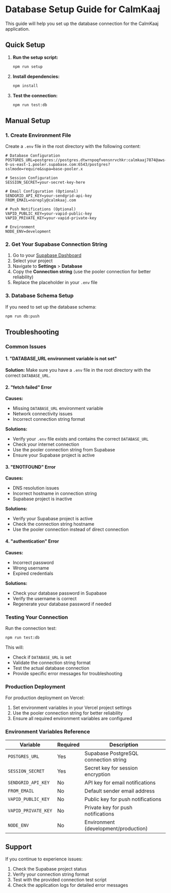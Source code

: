 # Database Setup Guide for CalmKaaj

This guide will help you set up the database connection for the CalmKaaj application.

## Quick Setup

1. **Run the setup script:**
   ```bash
   npm run setup
   ```

2. **Install dependencies:**
   ```bash
   npm install
   ```

3. **Test the connection:**
   ```bash
   npm run test:db
   ```

## Manual Setup

### 1. Create Environment File

Create a `.env` file in the root directory with the following content:

```env
# Database Configuration
POSTGRES_URL=postgres://postgres.dtwrnpoqfvensnrvchkr:calmkaaj7874@aws-0-us-east-1.pooler.supabase.com:6543/postgres?sslmode=require&supa=base-pooler.x

# Session Configuration
SESSION_SECRET=your-secret-key-here

# Email Configuration (Optional)
SENDGRID_API_KEY=your-sendgrid-api-key
FROM_EMAIL=noreply@calmkaaj.com

# Push Notifications (Optional)
VAPID_PUBLIC_KEY=your-vapid-public-key
VAPID_PRIVATE_KEY=your-vapid-private-key

# Environment
NODE_ENV=development
```

### 2. Get Your Supabase Connection String

1. Go to your [Supabase Dashboard](https://supabase.com/dashboard)
2. Select your project
3. Navigate to **Settings** > **Database**
4. Copy the **Connection string** (use the pooler connection for better reliability)
5. Replace the placeholder in your `.env` file

### 3. Database Schema Setup

If you need to set up the database schema:

```bash
npm run db:push
```

## Troubleshooting

### Common Issues

#### 1. "DATABASE_URL environment variable is not set"

**Solution:** Make sure you have a `.env` file in the root directory with the correct `DATABASE_URL`.

#### 2. "fetch failed" Error

**Causes:**
- Missing `DATABASE_URL` environment variable
- Network connectivity issues
- Incorrect connection string format

**Solutions:**
- Verify your `.env` file exists and contains the correct `DATABASE_URL`
- Check your internet connection
- Use the pooler connection string from Supabase
- Ensure your Supabase project is active

#### 3. "ENOTFOUND" Error

**Causes:**
- DNS resolution issues
- Incorrect hostname in connection string
- Supabase project is inactive

**Solutions:**
- Verify your Supabase project is active
- Check the connection string hostname
- Use the pooler connection instead of direct connection

#### 4. "authentication" Error

**Causes:**
- Incorrect password
- Wrong username
- Expired credentials

**Solutions:**
- Check your database password in Supabase
- Verify the username is correct
- Regenerate your database password if needed

### Testing Your Connection

Run the connection test:

```bash
npm run test:db
```

This will:
- Check if `DATABASE_URL` is set
- Validate the connection string format
- Test the actual database connection
- Provide specific error messages for troubleshooting

### Production Deployment

For production deployment on Vercel:

1. Set environment variables in your Vercel project settings
2. Use the pooler connection string for better reliability
3. Ensure all required environment variables are configured

### Environment Variables Reference

| Variable | Required | Description |
|----------|----------|-------------|
| `POSTGRES_URL` | Yes | Supabase PostgreSQL connection string |
| `SESSION_SECRET` | Yes | Secret key for session encryption |
| `SENDGRID_API_KEY` | No | API key for email notifications |
| `FROM_EMAIL` | No | Default sender email address |
| `VAPID_PUBLIC_KEY` | No | Public key for push notifications |
| `VAPID_PRIVATE_KEY` | No | Private key for push notifications |
| `NODE_ENV` | No | Environment (development/production) |

## Support

If you continue to experience issues:

1. Check the Supabase project status
2. Verify your connection string format
3. Test with the provided connection test script
4. Check the application logs for detailed error messages 
